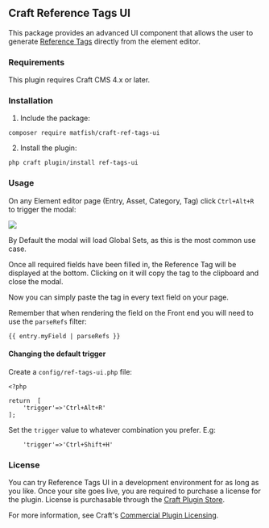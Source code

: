 ## Craft Reference Tags UI

This package provides an advanced UI component that allows the user to
generate [Reference Tags](https://craftcms.com/docs/4.x/reference-tags.html) directly from the element editor.

### Requirements

This plugin requires Craft CMS 4.x or later.

### Installation

1. Include the package:

```
composer require matfish/craft-ref-tags-ui
```

2. Install the plugin:

```
php craft plugin/install ref-tags-ui
```

### Usage

On any Element editor page (Entry, Asset, Category, Tag) click `Ctrl+Alt+R` to
trigger the modal:


![](https://user-images.githubusercontent.com/1510460/174532283-945ebd5c-7aaa-4c1f-ac68-d61cea1fd43d.png)

By Default the modal will load Global Sets, as this is the most common use case.

Once all required fields have been filled in, the Reference Tag will be displayed at the bottom. Clicking on it will
copy the tag to the clipboard and close the modal.

Now you can simply paste the tag in every text field on your page.

Remember that when rendering the field on the Front end you will need to use the `parseRefs` filter:

```twig
{{ entry.myField | parseRefs }}
```

#### Changing the default trigger

Create a `config/ref-tags-ui.php` file:

```
<?php

return  [
    'trigger'=>'Ctrl+Alt+R'
];
```

Set the `trigger` value to whatever combination you prefer. E.g:

```
    'trigger'=>'Ctrl+Shift+H'
```

### License

You can try Reference Tags UI in a development environment for as long as you like. Once your site goes live, you are
required to purchase a license for the plugin. License is purchasable through
the [Craft Plugin Store](https://plugins.craftcms.com/ref-tags-ui).

For more information, see
Craft's [Commercial Plugin Licensing](https://craftcms.com/docs/3.x/plugins.html#commercial-plugin-licensing).
